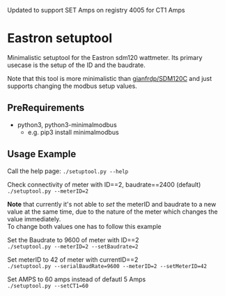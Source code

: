Updated to support SET Amps on registry 4005 for CT1 Amps

# Eastron setuptool
Minimalistic setuptool for the Eastron sdm120 wattmeter.
Its primary usecase is the setup of the ID and the baudrate.

Note that this tool is more minimalistic than [gianfrdp/SDM120C](https://github.com/gianfrdp/SDM120C) 
and just supports changing the modbus setup values.

## PreRequirements
* python3, python3-minimalmodbus
  * e.g. pip3 install minimalmodbus

## Usage Example
Call the help page: `./setuptool.py --help`

Check connectivity of meter with ID==2, baudrate==2400 (default)\
`./setuptool.py --meterID=2`

**Note** that currently it's not able to *set* the meterID and baudrate 
to a new value at the same time, due to the nature of
the meter which changes the value immediately.\
To change both values one has to follow this example 

Set the Baudrate to 9600 of meter with ID==2\
`./setuptool.py --meterID=2 --setBaudrate=2`

Set meterID to 42 of meter with currentID==2\
`./setuptool.py --serialBaudRate=9600 --meterID=2 --setMeterID=42`

Set AMPS to 60 amps instead of defautl 5 Amps\
`./setuptool.py --setCT1=60`
